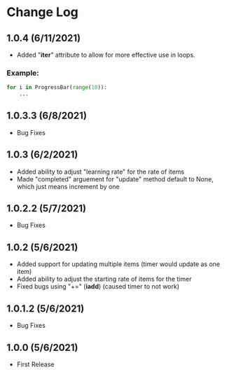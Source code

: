 # Change Log

## 1.0.4 (6/11/2021)
- Added "__iter__" attribute to allow for more effective use in loops.
### Example:
```Python
for i in ProgressBar(range(10)):
    ...
```

## 1.0.3.3 (6/8/2021)
- Bug Fixes

## 1.0.3 (6/2/2021)
- Added ability to adjust "learning rate" for the rate of items
- Made "completed" arguement for "update" method default to None, which just means increment by one

## 1.0.2.2 (5/7/2021)
- Bug Fixes

## 1.0.2 (5/6/2021)
- Added support for updating multiple items (timer would update as one item)
- Added ability to adjust the starting rate of items for the timer
- Fixed bugs using "+=" (__iadd__) (caused timer to not work)

## 1.0.1.2 (5/6/2021)
- Bug Fixes

## 1.0.0 (5/6/2021)
- First Release